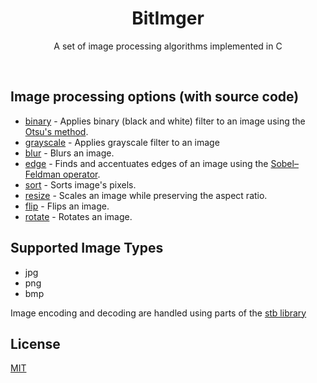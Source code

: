   <h1 align="center">BitImger</h1>
  <p align="center">A set of image processing algorithms implemented in C</p>
</div>

<br>

## Image processing options (with source code)
- [binary](./src/filters/binary.c) - Applies binary (black and white) filter to an image using the [Otsu's method](https://en.wikipedia.org/wiki/Otsu%27s_method).
- [grayscale](./src/filters/grayscale.c) - Applies grayscale filter to an image
- [blur](./src/filters/blur.c) - Blurs an image.
- [edge](./src/filters/edge.c) - Finds and accentuates edges of an image using the [Sobel–Feldman operator](https://en.wikipedia.org/wiki/Sobel_operator).
- [sort](./src/filters/pixelSort.c) - Sorts image's pixels.
- [resize](./src/dimension_tools/resize.c) - Scales an image while preserving the aspect ratio.
- [flip](./src/dimension_tools/flip.c) - Flips an image.
- [rotate](./src/dimension_tools/rotate.c) - Rotates an image.

## Supported Image Types
- jpg
- png
- bmp
<p>Image encoding and decoding are handled using parts of the <a href="https://github.com/nothings/stb">stb library</a></p>

## License
[MIT](https://choosealicense.com/licenses/mit/)
